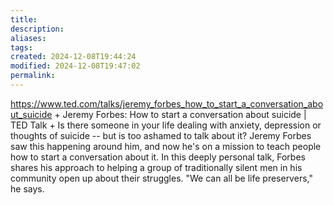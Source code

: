 ```yaml
---
title: 
description: 
aliases: 
tags: 
created: 2024-12-08T19:44:24
modified: 2024-12-08T19:47:02
permalink: 
---
```



https://www.ted.com/talks/jeremy_forbes_how_to_start_a_conversation_about_suicide + Jeremy Forbes: How to start a conversation about suicide | TED Talk + Is there someone in your life dealing with anxiety, depression or thoughts of suicide -- but is too ashamed to talk about it? Jeremy Forbes saw this happening around him, and now he's on a mission to teach people how to start a conversation about it. In this deeply personal talk, Forbes shares his approach to helping a group of traditionally silent men in his community open up about their struggles. "We can all be life preservers," he says.
